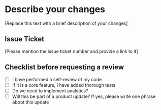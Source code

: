 # Describe your changes

[Replace this text with a brief description of your changes]

## Issue Ticket
[Please mention the issue ticket number and provide a link to it]

## Checklist before requesting a review

- [ ] I have performed a self-review of my code
- [ ] If it is a core feature, I have added thorough tests
- [ ] Do we need to implement analytics?
- [ ] Will this be part of a product update? If yes, please write one phrase about this update
